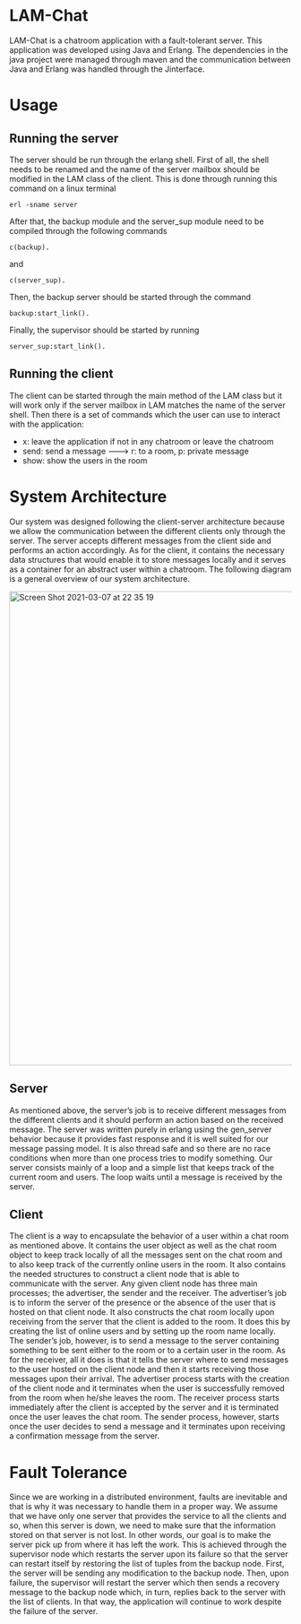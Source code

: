# LAM-Chat
LAM-Chat is a chatroom application with a fault-tolerant server. This application was developed using Java and Erlang. The dependencies in the java project were managed through maven and the communication between Java and Erlang was handled through the Jinterface.
# Usage
## Running the server
The server should be run through the erlang shell. First of all, the shell needs to be renamed and the name of the server mailbox should be modified in the LAM class of the client. This is done through running this command on a linux terminal
```
erl -sname server
```
After that, the backup module and the server_sup module need to be compiled through the following commands
```
c(backup).
```
and
```
c(server_sup).
```
Then, the backup server should be started through the command
```
backup:start_link().
```
Finally, the supervisor should be started by running
```
server_sup:start_link().
```
## Running the client
The client can be started through the main method of the LAM class but it will work only if the server mailbox in LAM matches the name of the server shell. Then there is a set of commands which the user can use to interact with the application:
* x: leave the application if not in any chatroom or leave the chatroom
* send: send a message ---> r: to a room, p: private message
* show: show the users in the room
# System Architecture
Our system was designed following the client-server architecture because we allow the communication between the different clients only through the server. The server accepts different messages from the client side and performs an action accordingly. As for the client, it contains the necessary data structures that would enable it to store messages locally and it serves as a container for an abstract user within a chatroom. The following diagram is a general overview of our system architecture.

<img width="846" alt="Screen Shot 2021-03-07 at 22 35 19" src="https://user-images.githubusercontent.com/41535744/110251388-708bd900-7f95-11eb-921a-543bb9b0404a.png">

## Server
As mentioned above, the server’s job is to receive different messages from the different clients and it should perform an action based on the received message. The server was written purely in erlang using the gen_server behavior because it provides fast response and it is well suited for our message passing model. It is also thread safe and so there are no race conditions when more than one process tries to modify something. Our server consists mainly of a loop and a simple list that keeps track of the current room and users. The loop waits until a message is received by the server.
## Client
The client is a way to encapsulate the behavior of a user within a chat room as mentioned above. It contains the user object as well as the chat room object to keep track locally of all the messages sent on the chat room and to also keep track of the currently online users in the room. It also contains the needed structures to construct a client node that is able to communicate with the server. Any given client node has three main processes; the advertiser, the sender and the receiver. The advertiser’s job is to inform the server of the presence or the absence of the user that is hosted on that client node. It also constructs the chat room locally upon receiving from the server that the client is added to the room. It does this by creating the list of online users and by setting up the room name locally. The sender’s job, however, is to send a message to the server containing something to be sent either to the room or to a certain user in the room. As for the receiver, all it does is that it tells the server where to send messages to the user hosted on the client node and then it starts receiving those messages upon their arrival. The advertiser process starts with the creation of the client node and it terminates when the user is successfully removed from the room when he/she leaves the room. The receiver process starts immediately after the client is accepted by the server and it is terminated once the user leaves the chat room. The sender process, however, starts once the user decides to send a message and it terminates upon receiving a confirmation message from the server.
# Fault Tolerance
Since we are working in a distributed environment, faults are inevitable and that is why it was necessary to handle them in a proper way. We assume that we have only one server that provides the service to all the clients and so, when this server is down, we need to make sure that the information stored on that server is not lost. In other words, our goal is to make the server pick up from where it has left the work. This is achieved through the supervisor node which restarts the server upon its failure so that the server can restart itself by restoring the list of tuples from the backup node. First, the server will be sending any modification to the backup node. Then, upon failure, the supervisor will restart the server which then sends a recovery message to the backup node which, in turn, replies back to the server with the list of clients. In that way, the application will continue to work despite the failure of the server.

